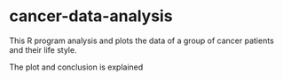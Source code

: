 # cancer-data-analysis
This R program analysis and plots the data of a group of cancer patients and their life style.

The plot and conclusion is explained
